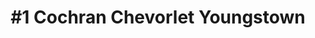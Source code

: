 ---
title: "#1 Cochran Chevorlet Youngstown"
url: /boardman/1-cochran-chevorlet-youngstown/
shop: Autohaus
---